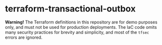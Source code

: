 # terraform-transactional-outbox

**Warning!** The Terraform definitions in this repository are for demo purposes only,
and must not be used for production deployments.
The IaC code omits many security practices for brevity and simplicity,
and most of the `tfsec` errors are ignored.
